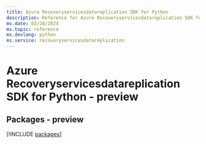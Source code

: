 ```yaml
---
title: Azure Recoveryservicesdatareplication SDK for Python
description: Reference for Azure Recoveryservicesdatareplication SDK for Python
ms.date: 03/28/2024
ms.topic: reference
ms.devlang: python
ms.service: recoveryservicesdatareplication
---
```

# Azure Recoveryservicesdatareplication SDK for Python - preview
## Packages - preview
[!INCLUDE [packages](recoveryservicesdatareplication-index.md)]